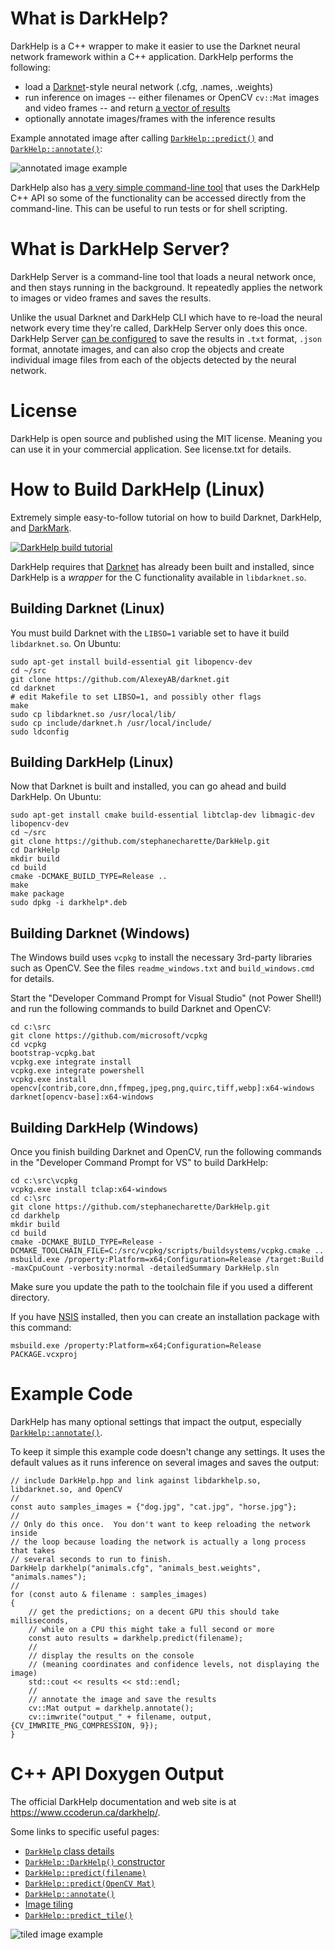 # What is DarkHelp?

DarkHelp is a C++ wrapper to make it easier to use the Darknet neural network framework within a C++ application.  DarkHelp performs the following:

- load a [Darknet](https://github.com/AlexeyAB/darknet)-style neural network (.cfg, .names, .weights)
- run inference on images -- either filenames or OpenCV `cv::Mat` images and video frames -- and return [a vector of results](https://www.ccoderun.ca/darkhelp/api/classDarkHelp.html#abcd5ee07c8d804ec37963cdb606511a9)
- optionally annotate images/frames with the inference results

Example annotated image after calling [`DarkHelp::predict()`](https://www.ccoderun.ca/darkhelp/api/classDarkHelp.html#a5c3e83dcf445d7c2590ae6f1672789b5) and [`DarkHelp::annotate()`](https://www.ccoderun.ca/darkhelp/api/classDarkHelp.html#a0777388373987711f6f955f95f7b413a):

![annotated image example](src-doc/shade_25pcnt.png)

DarkHelp also has [a very simple command-line tool](https://www.ccoderun.ca/darkhelp/api/Tool.html) that uses the DarkHelp C++ API so some of the functionality can be accessed directly from the command-line.  This can be useful to run tests or for shell scripting.

# What is DarkHelp Server?

DarkHelp Server is a command-line tool that loads a neural network once, and then stays running in the background.  It repeatedly applies the network to images or video frames and saves the results.

Unlike the usual Darknet and DarkHelp CLI which have to re-load the neural network every time they're called, DarkHelp Server only does this once.  DarkHelp Server [can be configured](https://www.ccoderun.ca/darkhelp/api/Server.html) to save the results in `.txt` format, `.json` format, annotate images, and can also crop the objects and create individual image files from each of the objects detected by the neural network.

# License

DarkHelp is open source and published using the MIT license.  Meaning you can use it in your commercial application.  See license.txt for details.

# How to Build DarkHelp (Linux)

Extremely simple easy-to-follow tutorial on how to build Darknet, DarkHelp, and [DarkMark](https://github.com/stephanecharette/DarkMark).

[![DarkHelp build tutorial](src-doc/darkmark_build_thumbnail.png)](https://www.youtube.com/watch?v=pJ2iyf_E9PM)

DarkHelp requires that [Darknet](https://github.com/AlexeyAB/darknet) has already been built and installed, since DarkHelp is a *wrapper* for the C functionality available in `libdarknet.so`.

## Building Darknet (Linux)

You must build Darknet with the `LIBSO=1` variable set to have it build `libdarknet.so`.  On Ubuntu:

	sudo apt-get install build-essential git libopencv-dev
	cd ~/src
	git clone https://github.com/AlexeyAB/darknet.git
	cd darknet
	# edit Makefile to set LIBSO=1, and possibly other flags
	make
	sudo cp libdarknet.so /usr/local/lib/
	sudo cp include/darknet.h /usr/local/include/
	sudo ldconfig

## Building DarkHelp (Linux)

Now that Darknet is built and installed, you can go ahead and build DarkHelp.  On Ubuntu:

	sudo apt-get install cmake build-essential libtclap-dev libmagic-dev libopencv-dev
	cd ~/src
	git clone https://github.com/stephanecharette/DarkHelp.git
	cd DarkHelp
	mkdir build
	cd build
	cmake -DCMAKE_BUILD_TYPE=Release ..
	make
	make package
	sudo dpkg -i darkhelp*.deb

## Building Darknet (Windows)

The Windows build uses `vcpkg` to install the necessary 3rd-party libraries such as OpenCV.  See the files `readme_windows.txt` and `build_windows.cmd` for details.

Start the "Developer Command Prompt for Visual Studio" (not Power Shell!) and run the following commands to build Darknet and OpenCV:

	cd c:\src
	git clone https://github.com/microsoft/vcpkg
	cd vcpkg
	bootstrap-vcpkg.bat
	vcpkg.exe integrate install
	vcpkg.exe integrate powershell
	vcpkg.exe install opencv[contrib,core,dnn,ffmpeg,jpeg,png,quirc,tiff,webp]:x64-windows darknet[opencv-base]:x64-windows

## Building DarkHelp (Windows)

Once you finish building Darknet and OpenCV, run the following commands in the "Developer Command Prompt for VS" to build DarkHelp:

	cd c:\src\vcpkg
	vcpkg.exe install tclap:x64-windows
	cd c:\src
	git clone https://github.com/stephanecharette/DarkHelp.git
	cd darkhelp
	mkdir build
	cd build
	cmake -DCMAKE_BUILD_TYPE=Release -DCMAKE_TOOLCHAIN_FILE=C:/src/vcpkg/scripts/buildsystems/vcpkg.cmake ..
	msbuild.exe /property:Platform=x64;Configuration=Release /target:Build -maxCpuCount -verbosity:normal -detailedSummary DarkHelp.sln

Make sure you update the path to the toolchain file if you used a different directory.

If you have [NSIS](https://nsis.sourceforge.io/) installed, then you can create an installation package with this command:

	msbuild.exe /property:Platform=x64;Configuration=Release PACKAGE.vcxproj

# Example Code

DarkHelp has many optional settings that impact the output, especially [`DarkHelp::annotate()`](https://www.ccoderun.ca/darkhelp/api/classDarkHelp.html#a0777388373987711f6f955f95f7b413a).

To keep it simple this example code doesn't change any settings.  It uses the default values as it runs inference on several images and saves the output:

    // include DarkHelp.hpp and link against libdarkhelp.so, libdarknet.so, and OpenCV
    //
    const auto samples_images = {"dog.jpg", "cat.jpg", "horse.jpg"};
    //
    // Only do this once.  You don't want to keep reloading the network inside
    // the loop because loading the network is actually a long process that takes
    // several seconds to run to finish.
    DarkHelp darkhelp("animals.cfg", "animals_best.weights", "animals.names");
    //
    for (const auto & filename : samples_images)
    {
        // get the predictions; on a decent GPU this should take milliseconds,
        // while on a CPU this might take a full second or more
        const auto results = darkhelp.predict(filename);
        //
        // display the results on the console
        // (meaning coordinates and confidence levels, not displaying the image)
        std::cout << results << std::endl;
        //
        // annotate the image and save the results
        cv::Mat output = darkhelp.annotate();
        cv::imwrite("output_" + filename, output, {CV_IMWRITE_PNG_COMPRESSION, 9});
    }

# C++ API Doxygen Output

The official DarkHelp documentation and web site is at <https://www.ccoderun.ca/darkhelp/>.

Some links to specific useful pages:

- [`DarkHelp` class details](https://www.ccoderun.ca/darkhelp/api/classDarkHelp.html#details)
- [`DarkHelp::DarkHelp()` constructor](https://www.ccoderun.ca/darkhelp/api/classDarkHelp.html#a38176b90d636340be98b1ce16c1d0c81)
- [`DarkHelp::predict(filename)`](https://www.ccoderun.ca/darkhelp/api/classDarkHelp.html#a422ca1f4279521b68cf7e59d182d7709)
- [`DarkHelp::predict(OpenCV Mat)`](https://www.ccoderun.ca/darkhelp/api/classDarkHelp.html#a422ca1f4279521b68cf7e59d182d7709)
- [`DarkHelp::annotate()`](https://www.ccoderun.ca/darkhelp/api/classDarkHelp.html#a0777388373987711f6f955f95f7b413a)
- [Image tiling](https://www.ccoderun.ca/darkhelp/api/Tiling.html)
- [`DarkHelp::predict_tile()`](https://www.ccoderun.ca/darkhelp/api/classDarkHelp.html#ae2afffea2f7c2fdd54ce47e22bc4e042)

![tiled image example](src-doc/mailboxes_2x2_tiles_detection.png)
